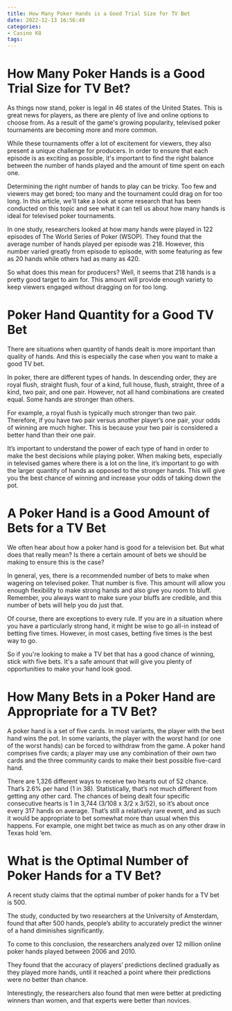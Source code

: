 ```yaml
---
title: How Many Poker Hands is a Good Trial Size for TV Bet
date: 2022-12-13 16:56:49
categories:
- Casino K8
tags:
---
```



#  How Many Poker Hands is a Good Trial Size for TV Bet?

As things now stand, poker is legal in 46 states of the United States. This is great news for players, as there are plenty of live and online options to choose from. As a result of the game's growing popularity, televised poker tournaments are becoming more and more common.

While these tournaments offer a lot of excitement for viewers, they also present a unique challenge for producers. In order to ensure that each episode is as exciting as possible, it's important to find the right balance between the number of hands played and the amount of time spent on each one.

Determining the right number of hands to play can be tricky. Too few and viewers may get bored; too many and the tournament could drag on for too long. In this article, we'll take a look at some research that has been conducted on this topic and see what it can tell us about how many hands is ideal for televised poker tournaments.

In one study, researchers looked at how many hands were played in 122 episodes of The World Series of Poker (WSOP). They found that the average number of hands played per episode was 218. However, this number varied greatly from episode to episode, with some featuring as few as 20 hands while others had as many as 420.

So what does this mean for producers? Well, it seems that 218 hands is a pretty good target to aim for. This amount will provide enough variety to keep viewers engaged without dragging on for too long.

#   Poker Hand Quantity for a Good TV Bet

There are situations when quantity of hands dealt is more important than quality of hands. And this is especially the case when you want to make a good TV bet.

In poker, there are different types of hands. In descending order, they are royal flush, straight flush, four of a kind, full house, flush, straight, three of a kind, two pair, and one pair. However, not all hand combinations are created equal. Some hands are stronger than others.

For example, a royal flush is typically much stronger than two pair. Therefore, if you have two pair versus another player’s one pair, your odds of winning are much higher. This is because your two pair is considered a better hand than their one pair.

It’s important to understand the power of each type of hand in order to make the best decisions while playing poker. When making bets, especially in televised games where there is a lot on the line, it’s important to go with the larger quantity of hands as opposed to the stronger hands. This will give you the best chance of winning and increase your odds of taking down the pot.

#  A Poker Hand is a Good Amount of Bets for a TV Bet

We often hear about how a poker hand is good for a television bet. But what does that really mean? Is there a certain amount of bets we should be making to ensure this is the case?

In general, yes, there is a recommended number of bets to make when wagering on televised poker. That number is five. This amount will allow you enough flexibility to make strong hands and also give you room to bluff. Remember, you always want to make sure your bluffs are credible, and this number of bets will help you do just that.

Of course, there are exceptions to every rule. If you are in a situation where you have a particularly strong hand, it might be wise to go all-in instead of betting five times. However, in most cases, betting five times is the best way to go.

So if you're looking to make a TV bet that has a good chance of winning, stick with five bets. It's a safe amount that will give you plenty of opportunities to make your hand look good.

#  How Many Bets in a Poker Hand are Appropriate for a TV Bet?

A poker hand is a set of five cards. In most variants, the player with the best hand wins the pot. In some variants, the player with the worst hand (or one of the worst hands) can be forced to withdraw from the game. A poker hand comprises five cards; a player may use any combination of their own two cards and the three community cards to make their best possible five-card hand. 

There are 1,326 different ways to receive two hearts out of 52 chance. That’s 2.6% per hand (1 in 38). Statistically, that’s not much different from getting any other card. The chances of being dealt four specific consecutive hearts is 1 in 3,744 (3/108 x 3/2 x 3/52), so it’s about once every 317 hands on average. That’s still a relatively rare event, and as such it would be appropriate to bet somewhat more than usual when this happens. For example, one might bet twice as much as on any other draw in Texas hold ‘em.

#  What is the Optimal Number of Poker Hands for a TV Bet?

A recent study claims that the optimal number of poker hands for a TV bet is 500.

The study, conducted by two researchers at the University of Amsterdam, found that after 500 hands, people’s ability to accurately predict the winner of a hand diminishes significantly.

To come to this conclusion, the researchers analyzed over 12 million online poker hands played between 2006 and 2010.

They found that the accuracy of players’ predictions declined gradually as they played more hands, until it reached a point where their predictions were no better than chance.

Interestingly, the researchers also found that men were better at predicting winners than women, and that experts were better than novices.